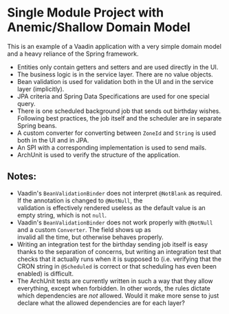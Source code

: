 # Single Module Project with Anemic/Shallow Domain Model

This is an example of a Vaadin application with a very simple domain model and a heavy reliance of the Spring
framework.

* Entities only contain getters and setters and are used directly in the UI.
* The business logic is in the service layer. There are no value objects.
* Bean validation is used for validation both in the UI and in the service layer (implicitly).
* JPA criteria and Spring Data Specifications are used for one special query.
* There is one scheduled background job that sends out birthday wishes. Following best practices, the job itself and
  the scheduler are in separate Spring beans.
* A custom converter for converting between `ZoneId` and `String` is used both in the UI and in JPA.
* An SPI with a corresponding implementation is used to send mails.
* ArchUnit is used to verify the structure of the application.
 
## Notes:
 
* Vaadin's `BeanValidationBinder` does not interpret `@NotBlank` as required. If the annotation is changed to `@NotNull`, the  
  validation is effectively rendered useless as the default value is an empty string, which is not `null`.
* Vaadin's `BeanValidationBinder` does not work properly with `@NotNull` and a custom `Converter`. The field shows up as  
  invalid all the time, but otherwise behaves properly.
* Writing an integration test for the birthday sending job itself is easy thanks to the separation of concerns, but 
  writing an integration test that checks that it actually runs when it is supposed to (i.e. verifying that the CRON 
  string in `@Scheduled` is correct or that scheduling has even been enabled) is difficult.
* The ArchUnit tests are currently written in such a way that they allow everything, except when forbidden. In other words,
  the rules dictate which dependencies are *not* allowed. Would it make more sense to just declare what the allowed dependencies are
  for each layer?